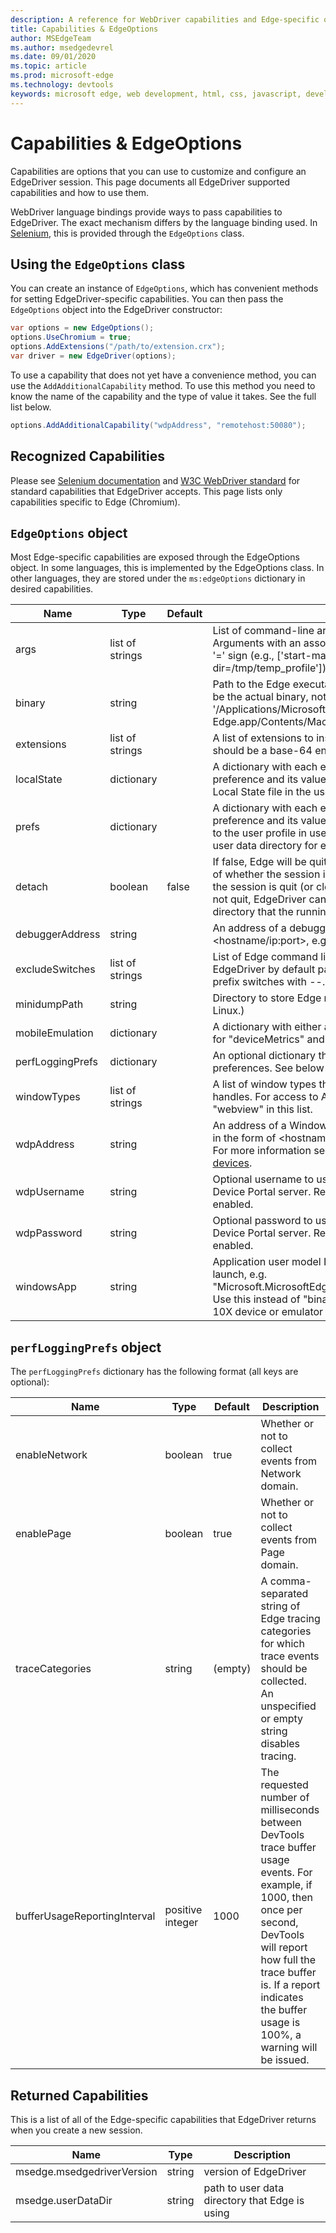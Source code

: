 ```yaml
---
description: A reference for WebDriver capabilities and Edge-specific options supported by EdgeDriver (Chromium).
title: Capabilities & EdgeOptions
author: MSEdgeTeam
ms.author: msedgedevrel
ms.date: 09/01/2020
ms.topic: article
ms.prod: microsoft-edge
ms.technology: devtools
keywords: microsoft edge, web development, html, css, javascript, developer, webdriver, selenium, testing, tools, automation, test
---
```


# Capabilities & EdgeOptions

Capabilities are options that you can use to customize and configure an EdgeDriver session. This page documents all EdgeDriver supported capabilities and how to use them.

WebDriver language bindings provide ways to pass capabilities to EdgeDriver. The exact mechanism differs by the language binding used. In [Selenium][Selenium], this is provided through the `EdgeOptions` class.

## Using the `EdgeOptions` class

You can create an instance of `EdgeOptions`, which has convenient methods for setting EdgeDriver-specific capabilities. You can then pass the `EdgeOptions` object into the EdgeDriver constructor:

```csharp
var options = new EdgeOptions();
options.UseChromium = true;
options.AddExtensions("/path/to/extension.crx");
var driver = new EdgeDriver(options);
```

To use a capability that does not yet have a convenience method, you can use the `AddAdditionalCapability` method. To use this method you need to know the name of the capability and the type of value it takes. See the full list below.

```csharp
options.AddAdditionalCapability("wdpAddress", "remotehost:50080");
```

## Recognized Capabilities

Please see [Selenium documentation][SeleniumDocumentation] and [W3C WebDriver standard][WebDriverSpec] for standard capabilities that EdgeDriver accepts. This page lists only capabilities specific to Edge (Chromium).

## `EdgeOptions` object

Most Edge-specific capabilities are exposed through the EdgeOptions object. In some languages, this is implemented by the EdgeOptions class. In other languages, they are stored under the `ms:edgeOptions` dictionary in desired capabilities.

| Name | Type | Default | Description |
|------|------|---------|-------------|
| args | list of strings | | List of command-line arguments to use when starting Edge. Arguments with an associated value should be separated by a '=' sign (e.g., ['start-maximized', 'user-data-dir=/tmp/temp_profile']). |
| binary | string | | Path to the Edge executable to use (on Mac OS X, this should be the actual binary, not just the app. e.g., '/Applications/Microsoft Edge.app/Contents/MacOS/Microsoft Edge'). |
| extensions | list of strings | | A list of extensions to install on startup. Each item in the list should be a base-64 encoded packed extension (.crx). |
| localState | dictionary | | A dictionary with each entry consisting of the name of the preference and its value. These preferences are applied to the Local State file in the user data folder. |
| prefs | dictionary | | A dictionary with each entry consisting of the name of the preference and its value. These preferences are only applied to the user profile in use. See the 'Preferences' file in Edge's user data directory for examples. |
| detach | boolean | false | If false, Edge will be quit when EdgeDriver is killed, regardless of whether the session is quit. If true, Edge will only be quit if the session is quit (or closed). Note, if true, and the session is not quit, EdgeDriver cannot clean up the temporary user data directory that the running Edge instance is using. |
| debuggerAddress | string | | An address of a debugger server to connect to, in the form of <hostname/ip:port>, e.g. '127.0.0.1:38947'. |
| excludeSwitches | list of strings | | List of Edge command line switches to exclude that EdgeDriver by default passes when starting Edge.  Do not prefix switches with --. |
| minidumpPath | string | | Directory to store Edge minidumps . (Supported only on Linux.) |
| mobileEmulation | dictionary | | A dictionary with either a value for "deviceName", or values for "deviceMetrics" and "userAgent". |
| perfLoggingPrefs | dictionary | | An optional dictionary that specifies performance logging preferences. See below for more information. |
| windowTypes | list of strings | | A list of window types that will appear in the list of window handles. For access to Android webview elements, include "webview" in this list. |
| wdpAddress | string | | An address of a Windows Device Portal server to connect to, in the form of <hostname/ip:port>, e.g. '127.0.0.1:50080'. For more information see [Remote Debugging - Windows 10 devices][RemoteDebuggingWindows]. |
| wdpUsername | string | | Optional username to use when connecting to a Windows Device Portal server. Required if the server has authentication enabled. |
| wdpPassword | string | | Optional password to use when connecting to a Windows Device Portal server. Required if the server has authentication enabled. |
| windowsApp | string | | Application user model ID of an Edge application package to launch, e.g. "Microsoft.MicrosoftEdge.Stable_8wekyb3d8bbwe!MSEDGE". Use this instead of "binary" when connecting to a Windows 10X device or emulator via Windows Device Portal. |

## `perfLoggingPrefs` object

The `perfLoggingPrefs` dictionary has the following format (all keys are optional):

| Name | Type | Default | Description |
|------|------|---------|-------------|
| enableNetwork | boolean | true | Whether or not to collect events from Network domain. |
| enablePage | boolean | true | Whether or not to collect events from Page domain. |
| traceCategories | string | (empty) | A comma-separated string of Edge tracing categories for which trace events should be collected. An unspecified or empty string disables tracing. |
| bufferUsageReportingInterval | positive integer | 1000 | The requested number of milliseconds between DevTools trace buffer usage events. For example, if 1000, then once per second, DevTools will report how full the trace buffer is. If a report indicates the buffer usage is 100%, a warning will be issued. |

## Returned Capabilities

This is a list of all of the Edge-specific capabilities that EdgeDriver returns when you create a new session.

| Name | Type | Description |
|------|------|-------------|
| msedge.msedgedriverVersion | string | version of EdgeDriver |
| msedge.userDataDir | string | path to user data directory that Edge is using |

[RemoteDebuggingWindows]: https://docs.microsoft.com/en-us/microsoft-edge/devtools-guide-chromium/remote-debugging/windows
[Selenium]: https://www.selenium.dev/
[SeleniumDocumentation]: https://www.selenium.dev/documentation
[WebDriverSpec]: https://www.w3.org/TR/webdriver/